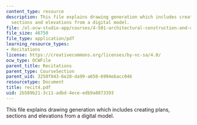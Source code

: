 ```yaml
---
content_type: resource
description: This file explains drawing generation which includes creating plans,
  sections and elevations from a digital model.
file: /ol-ocw-studio-app/courses/4-501-architectural-construction-and-computation-fall-2005/2b589b213c11adbd4eceedb9a8873393_recit4.pdf
file_size: 46750
file_type: application/pdf
learning_resource_types:
- Recitations
license: https://creativecommons.org/licenses/by-nc-sa/4.0/
ocw_type: OCWFile
parent_title: Recitations
parent_type: CourseSection
parent_uid: 3250f843-6e28-da99-a650-6994ebacc046
resourcetype: Document
title: recit4.pdf
uid: 2b589b21-3c11-adbd-4ece-edb9a8873393
---
```

This file explains drawing generation which includes creating plans, sections and elevations from a digital model.